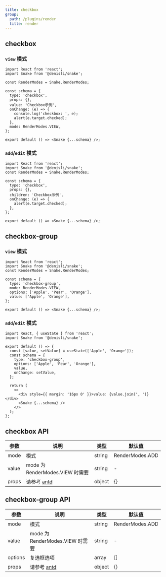 ```yaml
---
title: checkbox
group:
  path: /plugins/render
  title: render
---
```


## checkbox

### `view` 模式

```tsx
import React from 'react';
import Snake from '@denisli/snake';

const RenderModes = Snake.RenderModes;

const schema = {
  type: 'checkbox',
  props: {},
  value: 'Checkbox示例',
  onChange: (e) => {
    console.log('checkbox: ', e);
    alert(e.target.checked);
  },
  mode: RenderModes.VIEW,
};

export default () => <Snake {...schema} />;
```

### `add`/`edit` 模式

```tsx
import React from 'react';
import Snake from '@denisli/snake';
const RenderModes = Snake.RenderModes;

const schema = {
  type: 'checkbox',
  props: {},
  children: 'Checkbox示例',
  onChange: (e) => {
    alert(e.target.checked);
  },
};

export default () => <Snake {...schema} />;
```

## checkbox-group

### `view` 模式

```tsx
import React from 'react';
import Snake from '@denisli/snake';
const RenderModes = Snake.RenderModes;

const schema = {
  type: 'checkbox-group',
  mode: RenderModes.VIEW,
  options: ['Apple', 'Pear', 'Orange'],
  value: ['Apple', 'Orange'],
};

export default () => <Snake {...schema} />;
```

### `add`/`edit` 模式

```tsx
import React, { useState } from 'react';
import Snake from '@denisli/snake';

export default () => {
  const [value, setValue] = useState(['Apple', 'Orange']);
  const schema = {
    type: 'checkbox-group',
    options: ['Apple', 'Pear', 'Orange'],
    value,
    onChange: setValue,
  };

  return (
    <>
      <div style={{ margin: '16px 0' }}>value: {value.join(', ')}</div>
      <Snake {...schema} />
    </>
  );
};
```

## checkbox API

| 参数  | 说明                                                      | 类型   | 默认值          |
| ----- | --------------------------------------------------------- | ------ | --------------- |
| mode  | 模式                                                      | string | RenderModes.ADD |
| value | mode 为 RenderModes.VIEW 时需要                           | string | -               |
| props | 请参考 [antd](https://ant.design/components/checkbox-cn/) | object | {}              |

## checkbox-group API

| 参数    | 说明                                                      | 类型   | 默认值          |
| ------- | --------------------------------------------------------- | ------ | --------------- |
| mode    | 模式                                                      | string | RenderModes.ADD |
| value   | mode 为 RenderModes.VIEW 时需要                           | string | -               |
| options | 复选框选项                                                | array  | []              |
| props   | 请参考 [antd](https://ant.design/components/checkbox-cn/) | object | {}              |
